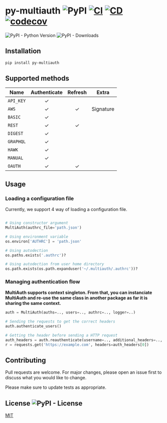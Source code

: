 # py-multiauth ![PyPI](https://img.shields.io/pypi/v/py-multiauth) [![CI](https://github.com/Escape-Technologies/py-multiauth/actions/workflows/ci.yaml/badge.svg)](https://github.com/Escape-Technologies/py-multiauth/actions/workflows/ci.yaml) [![CD](https://github.com/Escape-Technologies/py-multiauth/actions/workflows/cd.yaml/badge.svg)](https://github.com/Escape-Technologies/py-multiauth/actions/workflows/cd.yaml) [![codecov](https://codecov.io/gh/Escape-Technologies/py-multiauth/branch/main/graph/badge.svg?token=NL148MNKAE)](https://codecov.io/gh/Escape-Technologies/py-multiauth)

![PyPI - Python Version](https://img.shields.io/pypi/pyversions/py-multiauth)
![PyPI - Downloads](https://img.shields.io/pypi/dm/py-multiauth)

## Installation

```bash
pip install py-multiauth
```

## Supported methods

|Name     |Authenticate|Refresh|Extra    |
|---------|:----------:|:-----:|---------|
|`API_KEY`|✓           |       |         |
|`AWS`    |✓           |✓      |Signature|
|`BASIC`  |✓           |       |         |
|`REST`   |✓           |✓      |         |
|`DIGEST` |✓           |       |         |
|`GRAPHQL`|✓           |       |         |
|`HAWK`   |✓           |       |         |
|`MANUAL` |✓           |       |         |
|`OAUTH`  |✓           |✓      |         |

## Usage

### Loading a configuration file

Currently, we support 4 way of loading a configuration file.

```python

# Using constructor argument
MultiAuth(authrc_file='path.json')

# Using environment variable
os.environ['AUTHRC'] = 'path.json'

# Using autodection
os.paths.exists('.authrc')?

# Using autodection from user home directory
os.path.exists(os.path.expanduser('~/.multiauth/.authrc'))?
```

### Managing authentication flow

**MultiAuth supports context singleton.
From that, you can instanciate MultiAuth and re-use the same class in another package as far it is sharing the same context.**

```python
auth = MultiAuth(auths=.., users=.., authrc=.., logger=..)

# Sending the requests to get the correct headers
auth.authenticate_users()

# Getting the header before sending a HTTP request
auth_headers = auth.reauthenticate(username=.., additional_headers=.., no_auth=..)
r = requests.get('https://example.com', headers=auth_headers[0])
```

## Contributing

Pull requests are welcome. For major changes, please open an issue first to discuss what you would like to change.

Please make sure to update tests as appropriate.

## License ![PyPI - License](https://img.shields.io/pypi/l/py-multiauth)

[MIT](https://choosealicense.com/licenses/mit/)

